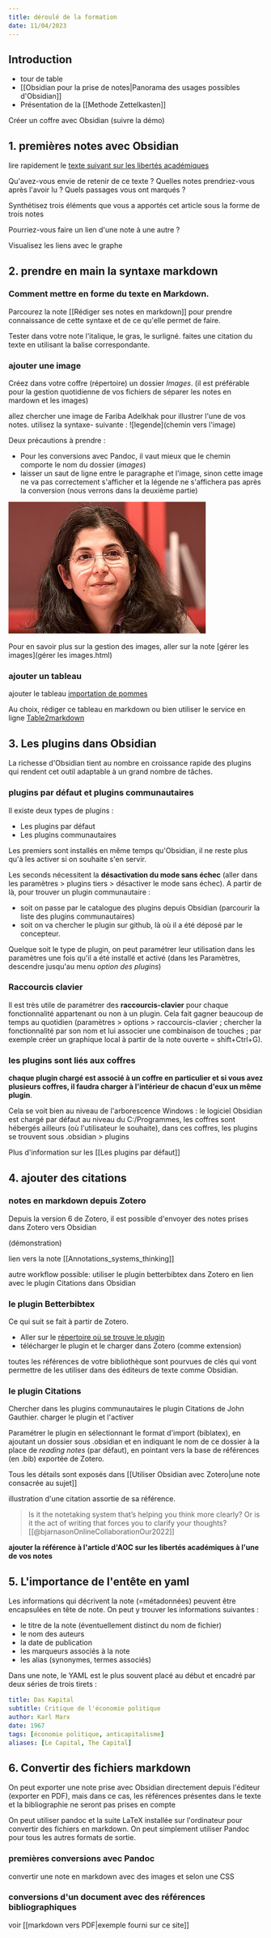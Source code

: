 ```yaml
---
title: déroulé de la formation
date: 11/04/2023
---
```


## Introduction

- tour de table  
- [[Obsidian pour la prise de notes|Panorama des usages possibles d'Obsidian]]
- Présentation de la [[Methode Zettelkasten]]

Créer un coffre avec Obsidian (suivre la démo)

## 1. premières notes avec Obsidian

lire rapidement le [texte suivant sur les libertés académiques](https://obsidian.dbelveze.fr/assets/libertés_académiques.odt)

Qu'avez-vous envie de retenir de ce texte ?
Quelles notes prendriez-vous après l'avoir lu ? 
Quels passages vous ont marqués ? 

Synthétisez trois éléments que vous a apportés cet article sous la forme de trois notes

Pourriez-vous faire un lien d'une note à une autre ? 

Visualisez les liens avec le graphe

## 2. prendre en main la syntaxe markdown


### Comment mettre en forme du texte en Markdown. 

Parcourez la note [[Rédiger ses notes en markdown]] pour prendre connaissance de cette syntaxe et de ce qu'elle permet de faire. 

Tester dans votre note l'italique, le gras, le surligné. 
faites une citation du texte en utilisant la balise correspondante. 

### ajouter une image

Créez dans votre coffre (répertoire) un dossier *Images*.
(il est préférable pour la gestion quotidienne de vos fichiers de séparer les notes en mardown et les images)

allez chercher une image de Fariba Adelkhak pour illustrer l'une de vos notes. 
utilisez la syntaxe- suivante : \!\[legende\]\(chemin vers l'image\)

Deux précautions à prendre : 

- Pour les conversions avec Pandoc, il vaut mieux que le chemin comporte le nom du dossier (*images*)
- laisser un saut de ligne entre le paragraphe et l'image, sinon cette image ne va pas correctement s'afficher et la légende ne s'affichera pas après la conversion (nous verrons dans la deuxième partie)


<p align="left">
	<img  src="/assets/390px_Fariba.jpg">
</p>

Pour en savoir plus sur la gestion des images, aller sur la note [gérer les images](gérer les images.html)

### ajouter un tableau

ajouter le tableau [importation de pommes](https://obsidian.dbelveze.fr/assets/importation_pommes.ods)

Au choix, rédiger ce tableau en markdown ou bien utiliser le service en ligne [Table2markdown](https://tabletomarkdown.com/)


## 3. Les plugins dans Obsidian

La richesse d'Obsidian tient au nombre en croissance rapide des plugins qui rendent cet outil adaptable à un grand nombre de tâches. 

### plugins par défaut et plugins communautaires

Il existe deux types de plugins : 

- Les plugins par défaut 
- Les plugins communautaires

Les premiers sont installés en même temps qu'Obsidian, il ne reste plus qu'à les activer si on souhaite s'en servir.

Les seconds nécessitent la **désactivation du mode sans échec** (aller dans les paramètres > plugins tiers > désactiver le mode sans échec).
A partir de là, pour trouver un plugin communautaire : 

- soit on passe par le catalogue des plugins depuis Obsidian (parcourir la liste des plugins communautaires)
- soit on va chercher le plugin sur github, là où il a été déposé par le concepteur. 

Quelque soit le type de plugin, on peut paramétrer leur utilisation dans les paramètres une fois qu'il a été installé et activé (dans les Paramètres, descendre jusqu'au menu *option des plugins*)

### Raccourcis clavier

Il est très utile de paramétrer des **raccourcis-clavier** pour chaque fonctionnalité appartenant ou non à un plugin. Cela fait gagner beaucoup de temps au quotidien
(paramètres > options > raccourcis-clavier ; chercher la fonctionnalité par son nom et lui associer une combinaison de touches ; par exemple créer un graphique local à partir de la note ouverte = shift+Ctrl+G).

### les plugins sont liés aux coffres

**chaque plugin chargé est associé à un coffre en particulier et si vous avez plusieurs coffres, il faudra charger à l'intérieur de chacun d'eux un même plugin**.

Cela se voit bien au niveau de l'arborescence Windows : le logiciel Obsidian est chargé par défaut au niveau du C:/Programmes, les coffres sont hébergés ailleurs (où l'utilisateur le souhaite), dans ces coffres, les plugins se trouvent sous .obsidian > plugins

Plus d'information sur les [[Les plugins par défaut]]


## 4. ajouter des citations

### notes en markdown depuis Zotero

Depuis la version 6 de Zotero, il est possible d'envoyer des notes prises dans Zotero vers Obsidian

(démonstration)

lien vers la note [[Annotations_systems_thinking]]

autre workflow possible: utiliser le plugin betterbibtex dans Zotero en lien avec le plugin Citations dans Obsidian

### le plugin Betterbibtex

Ce qui suit se fait à partir de Zotero. 

- Aller sur le [répertoire où se trouve le plugin](https://github.com/retorquere/zotero-better-bibtex/releases/tag/v6.7.71)
- télécharger le plugin et le charger dans Zotero (comme extension)

toutes les références de votre bibliothèque sont pourvues de clés qui vont permettre de les utiliser dans des éditeurs de texte comme Obsidian.

### le plugin Citations

Chercher dans les plugins communautaires le plugin Citations de John Gauthier.
charger le plugin et l'activer

Paramétrer le plugin en sélectionnant le format d'import (biblatex), en ajoutant un dossier sous .obsidian et en indiquant le nom de ce dossier à la place de *reading notes* (par défaut), en pointant vers la base de références (en .bib) exportée de Zotero. 

Tous les détails sont exposés dans  [[Utiliser Obsidian avec Zotero|une note consacrée au sujet]]

illustration d'une citation assortie de sa référence.

> Is it the notetaking system that’s helping you think more clearly? Or is it the act of writing that forces you to clarify your thoughts? [[@bjarnasonOnlineCollaborationOur2022]]

**ajouter la référence à l'article d'AOC sur les libertés académiques à l'une de vos notes**

## 5. L'importance de l'entête en yaml

Les informations qui décrivent la note (=métadonnées) peuvent être encapsulées en tête de note. 
On peut y trouver les informations suivantes : 
- le titre de la note (éventuellement distinct du nom de fichier)
- le nom des auteurs
- la date de publication
- les marqueurs associés à la note
- les alias (synonymes, termes associés)

Dans une note, le YAML est le plus souvent placé au début et encadré par deux séries de trois tirets : 

````yaml
title: Das Kapital
subtitle: Critique de l'économie politique
author: Karl Marx
date: 1967
tags: [économie politique, anticapitalisme]
aliases: [Le Capital, The Capital]
````

## 6. Convertir des fichiers markdown


On peut exporter une note prise avec Obsidian directement depuis l'éditeur (exporter en PDF), mais dans ce cas, les références présentes dans le texte et la bibliographie ne seront pas prises en compte

On peut utiliser pandoc et la suite LaTeX installée sur l'ordinateur pour convertir des fichiers en markdown. On peut simplement utiliser Pandoc pour tous les autres formats de sortie.

### premières conversions avec Pandoc

convertir une note en markdown avec des images et selon une CSS



### conversions d'un document avec des références bibliographiques

voir [[markdown vers PDF|exemple fourni sur ce site]]






